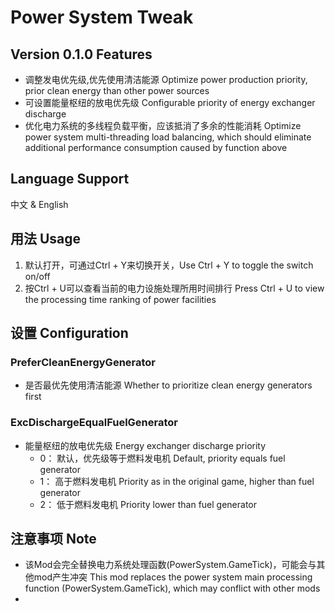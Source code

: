 # Power System Tweak
## Version 0.1.0 Features
- 调整发电优先级,优先使用清洁能源 Optimize power production priority, prior clean energy than other power sources
- 可设置能量枢纽的放电优先级 Configurable priority of energy exchanger discharge
- 优化电力系统的多线程负载平衡，应该抵消了多余的性能消耗 Optimize power system multi-threading load balancing, which should eliminate additional performance consumption caused by function above

## Language Support
中文 & English

## 用法 Usage
1. 默认打开，可通过Ctrl + Y来切换开关，Use Ctrl + Y to toggle the switch on/off
2. 按Ctrl + U可以查看当前的电力设施处理所用时间排行 Press Ctrl + U to view the processing time ranking of power facilities

## 设置 Configuration
### PreferCleanEnergyGenerator
- 是否最优先使用清洁能源 Whether to prioritize clean energy generators first

### ExcDischargeEqualFuelGenerator
- 能量枢纽的放电优先级 Energy exchanger discharge priority
    - 0： 默认，优先级等于燃料发电机 Default, priority equals fuel generator
    - 1： 高于燃料发电机 Priority as in the original game, higher than fuel generator
    - 2： 低于燃料发电机 Priority lower than fuel generator

## 注意事项 Note
- 该Mod会完全替换电力系统处理函数(PowerSystem.GameTick)，可能会与其他mod产生冲突 This mod replaces the power system main processing function (PowerSystem.GameTick), which may conflict with other mods
- 